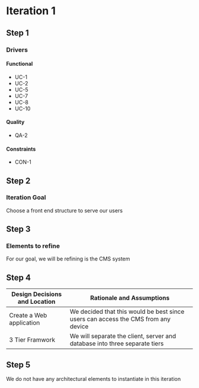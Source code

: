 # Iteration 1


## Step 1

### Drivers

#### Functional

* UC-1
* UC-2
* UC-5
* UC-7
* UC-8
* UC-10

#### Quality

* QA-2

#### Constraints

* CON-1


## Step 2

### Iteration Goal

Choose a front end structure to serve our users

## Step 3

### Elements to refine

For our goal, we will be refining is the CMS system

## Step 4

| Design Decisions and Location | Rationale and Assumptions |
|------------------------------|--------------------------|
| Create a Web application | We decided that this would be best since users can access the CMS from any device|
| 3 Tier Framwork         | We will separate the client, server and database into three separate tiers |

## Step 5
We do not have any architectural elements to instantiate in this iteration
